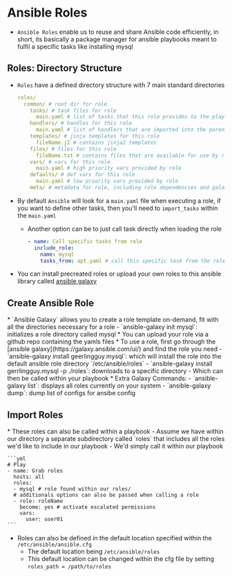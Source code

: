 <h1>Ansible Roles</h1>

* `Ansible Roles` enable us to reuse and share Ansible code efficiently, in short, its basically a package manager for ansible playbooks meant to fulfil a specific tasks like installing mysql


<h2>Roles: Directory Structure</h2>

* `Roles` have a defined directory structure with 7 main standard directories
 
  ```yml
  roles/
    common/ # root dir for role
      tasks/ # task files for role
        main.yaml # list of tasks that this role provides to the play in execution
      handlers/ # handles for this role
        main.yaml # list of handlers that are imported into the parent play for use
      templates/ # jinja templates for this role
        fileName.j2 # contains jinja2 templates
      files/ # files for this role
        fileName.txt # contains files that are available for use by role
      vars/ # vars for this role
        main.yaml # high priority vars provided by role
      defaults/ # def vars for this role
        main.yaml # low priority vars provided by role
      meta/ # metadata for role, including role dependencies and galaxy metadata
  ```

* By default `Ansible` will look for a `main.yaml` file when executing a role, if you want to define other tasks, then you'll need to `import_tasks` within the `main.yaml`
  - Another option can be to just call task directly when loading the role
 
    ```yml
    - name: Call specific tasks from role
      include_role:
        name: mysql
        tasks_from: apt.yaml # call this specific task from the role
    ```

* You can install precreated roles or upload your own roles to this ansible library called [ansible galaxy](https://galaxy.ansible.com/ui/)

<h2>Create Ansible Role</h2>
* `Ansible Galaxy` allows you to create a role template on-demand, fit with all the directories necessary for a role
  - `ansible-galaxy init mysql`: initializes a role directory called mysql
* You can upload your role via a github repo containing the yamls files
* To use a role, first go through the [ansible galaxy](https://galaxy.ansible.com/ui/) and find the role you need
  - `ansible-galaxy install geerlingguy.mysql`: which will install the role into the default ansible role directory `/etc/ansible/roles`
  - `ansible-galaxy install gerrlingguy.mysql -p ./roles`: downloads to a specific directory
  - Which can then be called within your playbook
* Extra Galaxy Commands:
  - `ansible-galaxy list`: displays all roles currently on your system
  - `ansible-galaxy dump`: dump list of configs for ansibe config

<h2>Import Roles</h2>
* These roles can also be called within a playbook
  - Assume we have within our directory a separate subdirectory called `roles` that includes all the roles we'd like to include in our playbook
  - We'd simply call it within our playbook 
    
    ```yml
    # Play
    - name: Grab roles
      hosts: all
      roles:
      - mysql # role found within our roles/
      # additionals options can also be passed when calling a role
      - role: roleName
        become: yes # activate escalated permissions
        vars:
          user: user01
    ```

* Roles can also be defined in the default location specified within the `/etc/ansible/ansible.cfg`
  - The default location being `/etc/ansible/roles`
  - This default location can be changed within the cfg file by setting `roles_path = /path/to/roles`
 
  

